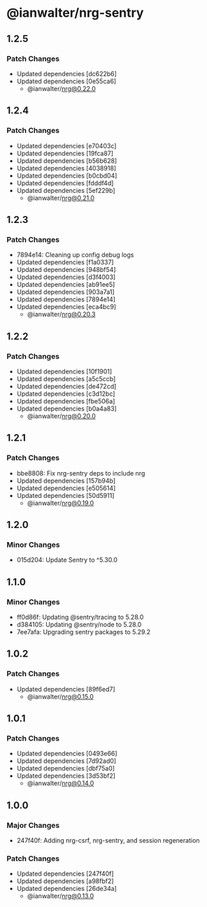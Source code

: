 # @ianwalter/nrg-sentry

## 1.2.5

### Patch Changes

- Updated dependencies [dc622b6]
- Updated dependencies [0e55ca6]
  - @ianwalter/nrg@0.22.0

## 1.2.4

### Patch Changes

- Updated dependencies [e70403c]
- Updated dependencies [19fca87]
- Updated dependencies [b56b628]
- Updated dependencies [4038918]
- Updated dependencies [b0cbd04]
- Updated dependencies [fdddf4d]
- Updated dependencies [5ef229b]
  - @ianwalter/nrg@0.21.0

## 1.2.3

### Patch Changes

- 7894e14: Cleaning up config debug logs
- Updated dependencies [f1a0337]
- Updated dependencies [948bf54]
- Updated dependencies [d3f4003]
- Updated dependencies [ab91ee5]
- Updated dependencies [903a7a1]
- Updated dependencies [7894e14]
- Updated dependencies [eca4bc9]
  - @ianwalter/nrg@0.20.3

## 1.2.2

### Patch Changes

- Updated dependencies [10f1901]
- Updated dependencies [a5c5ccb]
- Updated dependencies [de472cd]
- Updated dependencies [c3d12bc]
- Updated dependencies [fbe506a]
- Updated dependencies [b0a4a83]
  - @ianwalter/nrg@0.20.0

## 1.2.1

### Patch Changes

- bbe8808: Fix nrg-sentry deps to include nrg
- Updated dependencies [157b94b]
- Updated dependencies [e505614]
- Updated dependencies [50d5911]
  - @ianwalter/nrg@0.19.0

## 1.2.0

### Minor Changes

- 015d204: Update Sentry to ^5.30.0

## 1.1.0

### Minor Changes

- ff0d86f: Updating @sentry/tracing to 5.28.0
- d384105: Updating @sentry/node to 5.28.0
- 7ee7afa: Upgrading sentry packages to 5.29.2

## 1.0.2

### Patch Changes

- Updated dependencies [89f6ed7]
  - @ianwalter/nrg@0.15.0

## 1.0.1

### Patch Changes

- Updated dependencies [0493e66]
- Updated dependencies [7d92ad0]
- Updated dependencies [dbf75a0]
- Updated dependencies [3d53bf2]
  - @ianwalter/nrg@0.14.0

## 1.0.0

### Major Changes

- 247f40f: Adding nrg-csrf, nrg-sentry, and session regeneration

### Patch Changes

- Updated dependencies [247f40f]
- Updated dependencies [a98fbf2]
- Updated dependencies [26de34a]
  - @ianwalter/nrg@0.13.0
